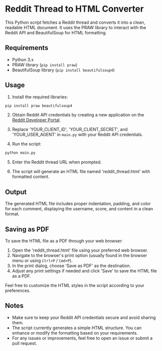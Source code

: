 # Reddit Thread to HTML Converter

This Python script fetches a Reddit thread and converts it into a clean, readable HTML document. It uses the PRAW library to interact with the Reddit API and BeautifulSoup for HTML formatting.

## Requirements

- Python 3.x
- PRAW library (`pip install praw`)
- BeautifulSoup library (`pip install beautifulsoup4`)

## Usage

1. Install the required libraries:

```bash
pip install praw beautifulsoup4
```

2. Obtain Reddit API credentials by creating a new application on the [Reddit Developer Portal](https://www.reddit.com/prefs/apps).

3. Replace 'YOUR_CLIENT_ID', 'YOUR_CLIENT_SECRET', and 'YOUR_USER_AGENT' in `main.py` with your Reddit API credentials.

4. Run the script:

```bash
python main.py
```

5. Enter the Reddit thread URL when prompted.

6. The script will generate an HTML file named 'reddit_thread.html' with formatted content.

## Output

The generated HTML file includes proper indentation, padding, and color for each comment, displaying the username, score, and content in a clean format.

## Saving as PDF

To save the HTML file as a PDF through your web browser:

1. Open the 'reddit_thread.html' file using your preferred web browser.
2. Navigate to the browser's print option (usually found in the browser menu or using `Ctrl+P` / `Cmd+P`).
3. In the print dialog, choose 'Save as PDF' as the destination.
4. Adjust any print settings if needed and click 'Save' to save the HTML file as a PDF.

Feel free to customize the HTML styles in the script according to your preferences.

## Notes

- Make sure to keep your Reddit API credentials secure and avoid sharing them.
- The script currently generates a simple HTML structure. You can enhance or modify the formatting based on your requirements.
- For any issues or improvements, feel free to open an issue or submit a pull request.

